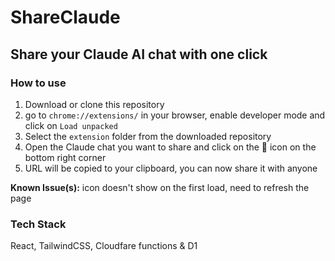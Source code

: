 # ShareClaude

## Share your Claude AI chat with one click

### How to use

1. Download or clone this repository
2. go to `chrome://extensions/` in your browser, enable developer mode and click on `Load unpacked`
3. Select the `extension` folder from the downloaded repository
4. Open the Claude chat you want to share and click on the 🔗 icon on the bottom right corner
5. URL will be copied to your clipboard, you can now share it with anyone

**Known Issue(s):** icon doesn't show on the first load, need to refresh the page

### Tech Stack

React, TailwindCSS, Cloudfare functions & D1
